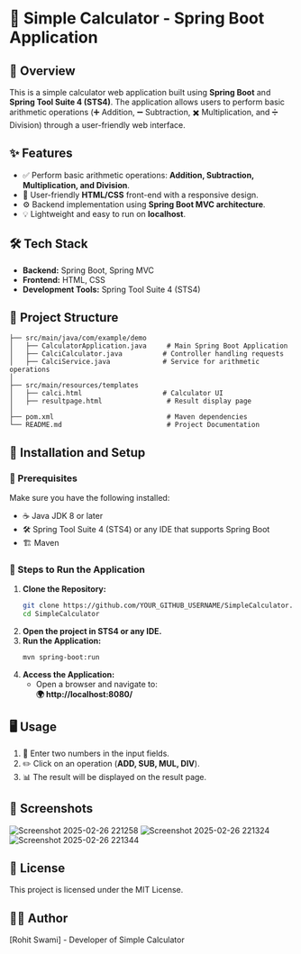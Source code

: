 # 🧮 Simple Calculator - Spring Boot Application

## 🚀 Overview
This is a simple calculator web application built using **Spring Boot** and **Spring Tool Suite 4 (STS4)**. The application allows users to perform basic arithmetic operations (➕ Addition, ➖ Subtraction, ✖️ Multiplication, and ➗ Division) through a user-friendly web interface.

## ✨ Features
- ✅ Perform basic arithmetic operations: **Addition, Subtraction, Multiplication, and Division**.
- 🎨 User-friendly **HTML/CSS** front-end with a responsive design.
- ⚙️ Backend implementation using **Spring Boot MVC architecture**.
- 💡 Lightweight and easy to run on **localhost**.

## 🛠 Tech Stack
- **Backend:** Spring Boot, Spring MVC
- **Frontend:** HTML, CSS
- **Development Tools:** Spring Tool Suite 4 (STS4)

## 📁 Project Structure
```
├── src/main/java/com/example/demo
│   ├── CalculatorApplication.java     # Main Spring Boot Application
│   ├── CalciCalculator.java          # Controller handling requests
│   ├── CalciService.java             # Service for arithmetic operations
│
├── src/main/resources/templates
│   ├── calci.html                    # Calculator UI
│   ├── resultpage.html                # Result display page
│
├── pom.xml                            # Maven dependencies
└── README.md                          # Project Documentation
```

## 🔧 Installation and Setup
### 📌 Prerequisites
Make sure you have the following installed:
- ☕ Java JDK 8 or later
- 🛠 Spring Tool Suite 4 (STS4) or any IDE that supports Spring Boot
- 🏗️ Maven

### 📜 Steps to Run the Application
1. **Clone the Repository:**
   ```sh
   git clone https://github.com/YOUR_GITHUB_USERNAME/SimpleCalculator.git
   cd SimpleCalculator
   ```
2. **Open the project in STS4 or any IDE.**
3. **Run the Application:**
   ```sh
   mvn spring-boot:run
   ```
4. **Access the Application:**
   - Open a browser and navigate to:  
     **🌍 http://localhost:8080/**

## 🖥 Usage
1. 🔢 Enter two numbers in the input fields.
2. ✏️ Click on an operation (**ADD, SUB, MUL, DIV**).
3. 📊 The result will be displayed on the result page.

## 📸 Screenshots

![Screenshot 2025-02-26 221258](https://github.com/user-attachments/assets/fbe25164-72ca-4378-9cac-cfb46c4d4c3d)
![Screenshot 2025-02-26 221324](https://github.com/user-attachments/assets/371e71e9-c12e-4ab1-b996-d6f97fad904a)
![Screenshot 2025-02-26 221344](https://github.com/user-attachments/assets/5210def3-625d-4eda-904f-4882bd45e6df)

## 📜 License
This project is licensed under the MIT License.

## 👨‍💻 Author
[Rohit Swami] - Developer of Simple Calculator


